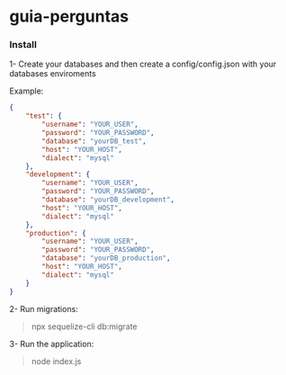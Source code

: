 # guia-perguntas

### Install

1- Create your databases and then create a config/config.json with your databases enviroments

Example:
```json
{
    "test": {
        "username": "YOUR_USER",
        "password": "YOUR_PASSWORD",
        "database": "yourDB_test",
        "host": "YOUR_HOST",
        "dialect": "mysql"
    },
    "development": {
        "username": "YOUR_USER",
        "password": "YOUR_PASSWORD",
        "database": "yourDB_development",
        "host": "YOUR_HOST",
        "dialect": "mysql"
    },
    "production": {
        "username": "YOUR_USER",
        "password": "YOUR_PASSWORD",
        "database": "yourDB_production",
        "host": "YOUR_HOST",
        "dialect": "mysql"
    }
}
```

2- Run migrations:

> npx sequelize-cli db:migrate

3- Run the application:

> node index.js
